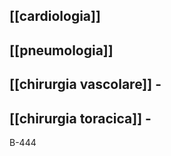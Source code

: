 ## [[cardiologia]]
## [[pneumologia]]
## [[chirurgia vascolare]] -
## [[chirurgia toracica]] -

B-444